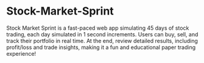 # Stock-Market-Sprint
Stock Market Sprint is a fast-paced web app simulating 45 days of stock trading, each day simulated in 1 second increments. Users can buy, sell, and track their portfolio in real time. At the end, review detailed results, including profit/loss and trade insights, making it a fun and educational paper trading experience!
